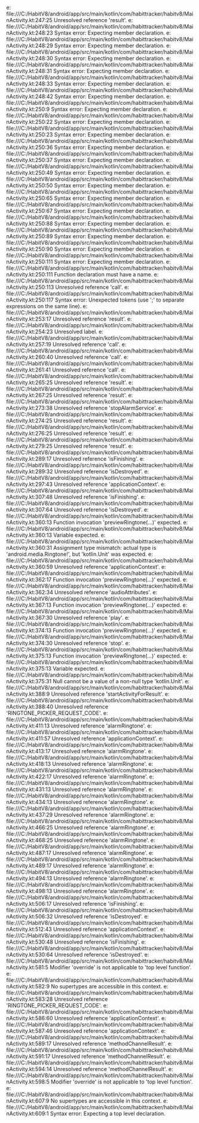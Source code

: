 e: file:///C:/HabitV8/android/app/src/main/kotlin/com/habittracker/habitv8/MainActivity.kt:247:25 Unresolved reference 'result'.
e: file:///C:/HabitV8/android/app/src/main/kotlin/com/habittracker/habitv8/MainActivity.kt:248:23 Syntax error: Expecting member declaration.
e: file:///C:/HabitV8/android/app/src/main/kotlin/com/habittracker/habitv8/MainActivity.kt:248:29 Syntax error: Expecting member declaration.
e: file:///C:/HabitV8/android/app/src/main/kotlin/com/habittracker/habitv8/MainActivity.kt:248:30 Syntax error: Expecting member declaration.
e: file:///C:/HabitV8/android/app/src/main/kotlin/com/habittracker/habitv8/MainActivity.kt:248:31 Syntax error: Expecting member declaration.
e: file:///C:/HabitV8/android/app/src/main/kotlin/com/habittracker/habitv8/MainActivity.kt:248:33 Syntax error: Expecting member declaration.
e: file:///C:/HabitV8/android/app/src/main/kotlin/com/habittracker/habitv8/MainActivity.kt:248:42 Syntax error: Expecting member declaration.
e: file:///C:/HabitV8/android/app/src/main/kotlin/com/habittracker/habitv8/MainActivity.kt:250:9 Syntax error: Expecting member declaration.
e: file:///C:/HabitV8/android/app/src/main/kotlin/com/habittracker/habitv8/MainActivity.kt:250:22 Syntax error: Expecting member declaration.
e: file:///C:/HabitV8/android/app/src/main/kotlin/com/habittracker/habitv8/MainActivity.kt:250:23 Syntax error: Expecting member declaration.
e: file:///C:/HabitV8/android/app/src/main/kotlin/com/habittracker/habitv8/MainActivity.kt:250:36 Syntax error: Expecting member declaration.
e: file:///C:/HabitV8/android/app/src/main/kotlin/com/habittracker/habitv8/MainActivity.kt:250:37 Syntax error: Expecting member declaration.
e: file:///C:/HabitV8/android/app/src/main/kotlin/com/habittracker/habitv8/MainActivity.kt:250:49 Syntax error: Expecting member declaration.
e: file:///C:/HabitV8/android/app/src/main/kotlin/com/habittracker/habitv8/MainActivity.kt:250:50 Syntax error: Expecting member declaration.
e: file:///C:/HabitV8/android/app/src/main/kotlin/com/habittracker/habitv8/MainActivity.kt:250:65 Syntax error: Expecting member declaration.
e: file:///C:/HabitV8/android/app/src/main/kotlin/com/habittracker/habitv8/MainActivity.kt:250:67 Syntax error: Expecting member declaration.
e: file:///C:/HabitV8/android/app/src/main/kotlin/com/habittracker/habitv8/MainActivity.kt:250:88 Syntax error: Expecting member declaration.
e: file:///C:/HabitV8/android/app/src/main/kotlin/com/habittracker/habitv8/MainActivity.kt:250:89 Syntax error: Expecting member declaration.
e: file:///C:/HabitV8/android/app/src/main/kotlin/com/habittracker/habitv8/MainActivity.kt:250:90 Syntax error: Expecting member declaration.
e: file:///C:/HabitV8/android/app/src/main/kotlin/com/habittracker/habitv8/MainActivity.kt:250:111 Syntax error: Expecting member declaration.
e: file:///C:/HabitV8/android/app/src/main/kotlin/com/habittracker/habitv8/MainActivity.kt:250:111 Function declaration must have a name.
e: file:///C:/HabitV8/android/app/src/main/kotlin/com/habittracker/habitv8/MainActivity.kt:250:113 Unresolved reference 'call'.
e: file:///C:/HabitV8/android/app/src/main/kotlin/com/habittracker/habitv8/MainActivity.kt:250:117 Syntax error: Unexpected tokens (use ';' to separate expressions on the same line).
e: file:///C:/HabitV8/android/app/src/main/kotlin/com/habittracker/habitv8/MainActivity.kt:253:17 Unresolved reference 'result'.
e: file:///C:/HabitV8/android/app/src/main/kotlin/com/habittracker/habitv8/MainActivity.kt:254:23 Unresolved label.
e: file:///C:/HabitV8/android/app/src/main/kotlin/com/habittracker/habitv8/MainActivity.kt:257:19 Unresolved reference 'call'.
e: file:///C:/HabitV8/android/app/src/main/kotlin/com/habittracker/habitv8/MainActivity.kt:260:40 Unresolved reference 'call'.
e: file:///C:/HabitV8/android/app/src/main/kotlin/com/habittracker/habitv8/MainActivity.kt:261:41 Unresolved reference 'call'.
e: file:///C:/HabitV8/android/app/src/main/kotlin/com/habittracker/habitv8/MainActivity.kt:265:25 Unresolved reference 'result'.
e: file:///C:/HabitV8/android/app/src/main/kotlin/com/habittracker/habitv8/MainActivity.kt:267:25 Unresolved reference 'result'.
e: file:///C:/HabitV8/android/app/src/main/kotlin/com/habittracker/habitv8/MainActivity.kt:273:38 Unresolved reference 'stopAlarmService'.
e: file:///C:/HabitV8/android/app/src/main/kotlin/com/habittracker/habitv8/MainActivity.kt:274:25 Unresolved reference 'result'.
e: file:///C:/HabitV8/android/app/src/main/kotlin/com/habittracker/habitv8/MainActivity.kt:276:25 Unresolved reference 'result'.
e: file:///C:/HabitV8/android/app/src/main/kotlin/com/habittracker/habitv8/MainActivity.kt:279:25 Unresolved reference 'result'.
e: file:///C:/HabitV8/android/app/src/main/kotlin/com/habittracker/habitv8/MainActivity.kt:289:17 Unresolved reference 'isFinishing'.
e: file:///C:/HabitV8/android/app/src/main/kotlin/com/habittracker/habitv8/MainActivity.kt:289:32 Unresolved reference 'isDestroyed'.
e: file:///C:/HabitV8/android/app/src/main/kotlin/com/habittracker/habitv8/MainActivity.kt:297:43 Unresolved reference 'applicationContext'.
e: file:///C:/HabitV8/android/app/src/main/kotlin/com/habittracker/habitv8/MainActivity.kt:307:48 Unresolved reference 'isFinishing'.
e: file:///C:/HabitV8/android/app/src/main/kotlin/com/habittracker/habitv8/MainActivity.kt:307:64 Unresolved reference 'isDestroyed'.
e: file:///C:/HabitV8/android/app/src/main/kotlin/com/habittracker/habitv8/MainActivity.kt:360:13 Function invocation 'previewRingtone(...)' expected.
e: file:///C:/HabitV8/android/app/src/main/kotlin/com/habittracker/habitv8/MainActivity.kt:360:13 Variable expected.
e: file:///C:/HabitV8/android/app/src/main/kotlin/com/habittracker/habitv8/MainActivity.kt:360:31 Assignment type mismatch: actual type is 'android.media.Ringtone!', but 'kotlin.Unit' was expected.
e: file:///C:/HabitV8/android/app/src/main/kotlin/com/habittracker/habitv8/MainActivity.kt:360:59 Unresolved reference 'applicationContext'.
e: file:///C:/HabitV8/android/app/src/main/kotlin/com/habittracker/habitv8/MainActivity.kt:362:17 Function invocation 'previewRingtone(...)' expected.
e: file:///C:/HabitV8/android/app/src/main/kotlin/com/habittracker/habitv8/MainActivity.kt:362:34 Unresolved reference 'audioAttributes'.
e: file:///C:/HabitV8/android/app/src/main/kotlin/com/habittracker/habitv8/MainActivity.kt:367:13 Function invocation 'previewRingtone(...)' expected.
e: file:///C:/HabitV8/android/app/src/main/kotlin/com/habittracker/habitv8/MainActivity.kt:367:30 Unresolved reference 'play'.
e: file:///C:/HabitV8/android/app/src/main/kotlin/com/habittracker/habitv8/MainActivity.kt:374:13 Function invocation 'previewRingtone(...)' expected.
e: file:///C:/HabitV8/android/app/src/main/kotlin/com/habittracker/habitv8/MainActivity.kt:374:30 Unresolved reference 'stop'.
e: file:///C:/HabitV8/android/app/src/main/kotlin/com/habittracker/habitv8/MainActivity.kt:375:13 Function invocation 'previewRingtone(...)' expected.
e: file:///C:/HabitV8/android/app/src/main/kotlin/com/habittracker/habitv8/MainActivity.kt:375:13 Variable expected.
e: file:///C:/HabitV8/android/app/src/main/kotlin/com/habittracker/habitv8/MainActivity.kt:375:31 Null cannot be a value of a non-null type 'kotlin.Unit'.
e: file:///C:/HabitV8/android/app/src/main/kotlin/com/habittracker/habitv8/MainActivity.kt:388:9 Unresolved reference 'startActivityForResult'.
e: file:///C:/HabitV8/android/app/src/main/kotlin/com/habittracker/habitv8/MainActivity.kt:388:40 Unresolved reference 'RINGTONE_PICKER_REQUEST_CODE'.
e: file:///C:/HabitV8/android/app/src/main/kotlin/com/habittracker/habitv8/MainActivity.kt:411:13 Unresolved reference 'alarmRingtone'.
e: file:///C:/HabitV8/android/app/src/main/kotlin/com/habittracker/habitv8/MainActivity.kt:411:57 Unresolved reference 'applicationContext'.
e: file:///C:/HabitV8/android/app/src/main/kotlin/com/habittracker/habitv8/MainActivity.kt:413:17 Unresolved reference 'alarmRingtone'.
e: file:///C:/HabitV8/android/app/src/main/kotlin/com/habittracker/habitv8/MainActivity.kt:418:13 Unresolved reference 'alarmRingtone'.
e: file:///C:/HabitV8/android/app/src/main/kotlin/com/habittracker/habitv8/MainActivity.kt:422:17 Unresolved reference 'alarmRingtone'.
e: file:///C:/HabitV8/android/app/src/main/kotlin/com/habittracker/habitv8/MainActivity.kt:431:13 Unresolved reference 'alarmRingtone'.
e: file:///C:/HabitV8/android/app/src/main/kotlin/com/habittracker/habitv8/MainActivity.kt:434:13 Unresolved reference 'alarmRingtone'.
e: file:///C:/HabitV8/android/app/src/main/kotlin/com/habittracker/habitv8/MainActivity.kt:437:29 Unresolved reference 'alarmRingtone'.
e: file:///C:/HabitV8/android/app/src/main/kotlin/com/habittracker/habitv8/MainActivity.kt:466:25 Unresolved reference 'alarmRingtone'.
e: file:///C:/HabitV8/android/app/src/main/kotlin/com/habittracker/habitv8/MainActivity.kt:468:25 Unresolved reference 'alarmRingtone'.
e: file:///C:/HabitV8/android/app/src/main/kotlin/com/habittracker/habitv8/MainActivity.kt:487:17 Unresolved reference 'alarmRingtone'.
e: file:///C:/HabitV8/android/app/src/main/kotlin/com/habittracker/habitv8/MainActivity.kt:489:17 Unresolved reference 'alarmRingtone'.
e: file:///C:/HabitV8/android/app/src/main/kotlin/com/habittracker/habitv8/MainActivity.kt:494:13 Unresolved reference 'alarmRingtone'.
e: file:///C:/HabitV8/android/app/src/main/kotlin/com/habittracker/habitv8/MainActivity.kt:498:13 Unresolved reference 'alarmRingtone'.
e: file:///C:/HabitV8/android/app/src/main/kotlin/com/habittracker/habitv8/MainActivity.kt:506:17 Unresolved reference 'isFinishing'.
e: file:///C:/HabitV8/android/app/src/main/kotlin/com/habittracker/habitv8/MainActivity.kt:506:32 Unresolved reference 'isDestroyed'.
e: file:///C:/HabitV8/android/app/src/main/kotlin/com/habittracker/habitv8/MainActivity.kt:512:43 Unresolved reference 'applicationContext'.
e: file:///C:/HabitV8/android/app/src/main/kotlin/com/habittracker/habitv8/MainActivity.kt:530:48 Unresolved reference 'isFinishing'.
e: file:///C:/HabitV8/android/app/src/main/kotlin/com/habittracker/habitv8/MainActivity.kt:530:64 Unresolved reference 'isDestroyed'.
e: file:///C:/HabitV8/android/app/src/main/kotlin/com/habittracker/habitv8/MainActivity.kt:581:5 Modifier 'override' is not applicable to 'top level function'.
e: file:///C:/HabitV8/android/app/src/main/kotlin/com/habittracker/habitv8/MainActivity.kt:582:9 No supertypes are accessible in this context.
e: file:///C:/HabitV8/android/app/src/main/kotlin/com/habittracker/habitv8/MainActivity.kt:583:28 Unresolved reference 'RINGTONE_PICKER_REQUEST_CODE'.
e: file:///C:/HabitV8/android/app/src/main/kotlin/com/habittracker/habitv8/MainActivity.kt:586:60 Unresolved reference 'applicationContext'.
e: file:///C:/HabitV8/android/app/src/main/kotlin/com/habittracker/habitv8/MainActivity.kt:587:46 Unresolved reference 'applicationContext'.
e: file:///C:/HabitV8/android/app/src/main/kotlin/com/habittracker/habitv8/MainActivity.kt:589:17 Unresolved reference 'methodChannelResult'.
e: file:///C:/HabitV8/android/app/src/main/kotlin/com/habittracker/habitv8/MainActivity.kt:591:17 Unresolved reference 'methodChannelResult'.
e: file:///C:/HabitV8/android/app/src/main/kotlin/com/habittracker/habitv8/MainActivity.kt:594:14 Unresolved reference 'methodChannelResult'.
e: file:///C:/HabitV8/android/app/src/main/kotlin/com/habittracker/habitv8/MainActivity.kt:598:5 Modifier 'override' is not applicable to 'top level function'.
e: file:///C:/HabitV8/android/app/src/main/kotlin/com/habittracker/habitv8/MainActivity.kt:607:9 No supertypes are accessible in this context.
e: file:///C:/HabitV8/android/app/src/main/kotlin/com/habittracker/habitv8/MainActivity.kt:609:1 Syntax error: Expecting a top level declaration.